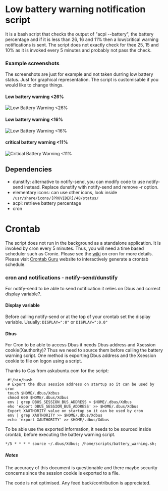 # Low battery warning notification script
It is a bash script that checks the output of "acpi --battery", the battery percentage and if it is less than 26, 16 and 11% then a low/critical warning notifications is sent. The script does not exactly check for thee 25, 15 and 10% as it is invoked every 5 minutes and probably not pass the check. 

### Example screenshots
The screenshots are just for example and not taken durring low battery status. Just for graphical representation. The script is customisable if you would like to change things.

#### Low battery warning <26%
![Low Battery Warning <26%](https://github.com/KHZ-INTL/low_battery_notification_cron/blob/master/warning26.png)
#### Low battery warning <16%
![Low Battery Warning <16%](https://github.com/KHZ-INTL/low_battery_notification_cron/blob/master/warning15.png)
#### critical battery warning <11%
![Critical Battery Warning <11%](https://github.com/KHZ-INTL/low_battery_notification_cron/blob/master/critical10.png)

## Dependencies
- dunstify: alternative to notify-send, you can modify code to use notify-send instead. Replace dunstify with notify-send and remove -r option.
- elementary icons: can use other icons, look inside `/usr/share/icons/[PROVIDER]/48/status/`
- acpi: retrieve battery percentage
- cron


# Crontab
The script does not run in the background as a standalone application. It is invoked by cron every 5 minutes. Thus, you will need a time based scheduler such as Cronie. Please see the <a href="https://wiki.archlinux.org/index.php/Cron">wiki</a> on cron for more details. Please visit <a href="https://crontab.guru" target="_blank">Crontab Guru</a> website to interactively generate a crontab schedule.

### cron and notifications - notify-send/dunstify
For notify-send to be able to send notification it relies on Dbus and correct display variable?.

#### Display variable
Before calling notify-send or at the top of your crontab set the display variable. Usually:
`DISPLAY=":0"` or `DISPLAY=":0.0"`

#### Dbus
For Cron to be able to access Dbus it needs Dbus address and Xsession cookie(Xauthority)? Thus we need to source them before calling the battery warning script. One method is exporting Dbus address and the Xsession cookie to file on logon using a script.

Thanks to Cas from askubuntu.com for the script:

```
 #!/bin/bash
 # Export the dbus session address on startup so it can be used by cron
 touch $HOME/.dbus/Xdbus
 chmod 600 $HOME/.dbus/Xdbus
 env | grep DBUS_SESSION_BUS_ADDRESS > $HOME/.dbus/Xdbus
 eho 'export DBUS_SESSION_BUS_ADDRESS' >> $HOME/.dbus/Xdbus
 Export XAUTHORITY value on startup so it can be used by cron
 env | grep XAUTHORITY >> $HOME/.dbus/Xdbus
 echo 'export XAUTHORITY' >> $HOME/.dbus/Xdbus
 ```

To be able use the exported information, it needs to be sourced inside crontab, before executing the battery warning script.

`*/5 * * * * source ~/.dbus/Xdbus; /home/scripts/battery_warning.sh;`


##### Notes
The accuracy of this document is questionable and there maybe security concerns since the session cookie is exported to a file.

The code is not optimised. Any feed back/contribution is appreciated. 
